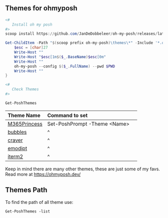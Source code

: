 ## Themes for ohmyposh

```powershell
<#
   Install oh my posh
#>
scoop install https://github.com/JanDeDobbeleer/oh-my-posh/releases/latest/download/oh-my-posh.json
```

```powershell
Get-ChildItem -Path "$(scoop prefix oh-my-posh)\themes\*" -Include '*.omp.json' | Sort-Object Name | ForEach-Object -Process {
    $esc = [char]27
    Write-Host ""
    Write-Host "$esc[1m$($_.BaseName)$esc[0m"
    Write-Host ""
    oh-my-posh --config $($_.FullName) --pwd $PWD
    Write-Host ""
}
```

```powershell
<#
   Check Themes
#>

Get-PoshThemes
```

| Theme Name                                                                                                         | Command to set                |    |
| :----------------------------------------------------------------------------------------------------------------- | :---------------------------- | :- |
| [M365Princess](https://github.com/JanDeDobbeleer/oh-my-posh/blob/main/themes/M365Princess.omp.json "M365Princess") | Set-PoshPrompt -Theme \<Name> |    |
| [bubbles](https://github.com/JanDeDobbeleer/oh-my-posh/blob/main/themes/bubbles.omp.json "bubbles")                | ^                             |    |
| [craver](https://github.com/JanDeDobbeleer/oh-my-posh/blob/main/themes/craver.omp.json "craver")                   | ^                             |    |
| [emodipt](https://github.com/JanDeDobbeleer/oh-my-posh/blob/main/themes/emodipt.omp.json "emodipt")                | ^                             |    |
| [iterm2](https://github.com/JanDeDobbeleer/oh-my-posh/blob/main/themes/iterm2.omp.json "iterm2")                   | ^                             |    |

Keep in mind there are many other themes, these are just some of my favs. Read more at https://ohmyposh.dev/

## Themes Path

To find the path of all theme use: 
```
Get-PoshThemes -list
```
